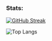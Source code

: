 ### Stats:
  
[![GitHub Streak](http://github-readme-streak-stats.herokuapp.com?user=willk13&theme=dark&background=000000)](https://git.io/streak-stats)

![Top Langs](https://github-readme-stats.vercel.app/api/top-langs/?username=willk13&theme=dark&background=000000&size_weight=0&count_weight=1)

<!--
**WillK13/willk13** is a ✨ _special_ ✨ repository because its `README.md` (this file) appears on your GitHub profile.

Here are some ideas to get you started:

- 🔭 I’m currently working on ...
- 🌱 I’m currently learning ...
- 👯 I’m looking to collaborate on ...
- 🤔 I’m looking for help with ...
- 💬 Ask me about ...
- 📫 How to reach me: ...
- 😄 Pronouns: ...
- ⚡ Fun fact: ...
-->
